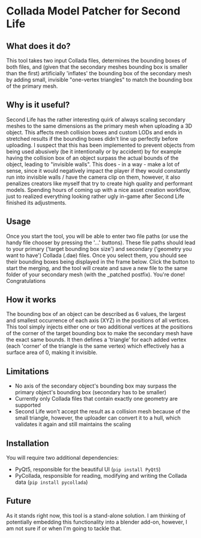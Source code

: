 # Collada Model Patcher for Second Life

## What does it do?
This tool takes two input Collada files, determines the bounding boxes of both files, and (given that the secondary meshes bounding box is smaller than the first) artificially 'inflates' the bounding box of the secondary mesh by adding small, invisible "one-vertex triangles" to match the bounding box of the primary mesh.

## Why is it useful?
Second Life has the rather interesting quirk of always scaling secondary meshes to the same dimensions as the primary mesh when uploading a 3D object. This affects mesh collision boxes and custom LODs and ends in stretched results if the bounding boxes didn't line up perfectly before uploading. 
I suspect that this has been implemented to prevent objects from being used abusively (be it intentionally or by accident) by for example having the collision box of an object surpass the actual bounds of the object, leading to "invisible walls". This does - in a way - make a lot of sense, since it would negatively impact the player if they would constantly run into invisible walls / have the camera clip on them, however, it also penalizes creators like myself that try to create high quality and performant models. Spending hours of coming up with a nice asset creation workflow, just to realized everything looking rather ugly in-game after Second Life finished its adjustments.

## Usage
Once you start the tool, you will be able to enter two file paths (or use the handy file chooser by pressing the '...' buttons). These file paths should lead to your primary ('target bounding box size') and secondary ('geometry you want to have') Collada (.dae) files.
Once you select them, you should see their bounding boxes being displayed in the frame below.
Click the button to start the merging, and the tool will create and save a new file to the same folder of your secondary mesh (with the _patched postfix).
You're done! Congratulations

## How it works
The bounding box of an object can be described as 6 values, the largest and smallest occurrence of each axis (XYZ) in the positions of all vertices.
This tool simply injects either one or two additional vertices at the positions of the corner of the target bounding box to make the secondary mesh have the exact same bounds.
It then defines a 'triangle' for each added vertex (each 'corner' of the triangle is the same vertex) which effectively has a surface area of 0, making it invisible.

## Limitations
* No axis of the secondary object's bounding box may surpass the primary object's bounding box (secondary has to be smaller)
* Currently only Collada files that contain exactly one geometry are supported
* Second Life won't accept the result as a collision mesh because of the small triangle, however, the uploader can convert it to a hull, which validates it again and still maintains the scaling

## Installation
You will require two additional dependencies:
* PyQt5, responsible for the beautiful UI (`pip install PyQt5`)
* PyCollada, responsible for reading, modifying and writing the Collada data (`pip install pycollada`)

## Future
As it stands right now, this tool is a stand-alone solution.
I am thinking of potentially embedding this functionality into a blender add-on, however, I am not sure if or when I'm going to tackle that.
